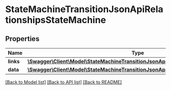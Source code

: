 # StateMachineTransitionJsonApiRelationshipsStateMachine

## Properties
Name | Type | Description | Notes
------------ | ------------- | ------------- | -------------
**links** | [**\Swagger\Client\Model\StateMachineTransitionJsonApiRelationshipsStateMachineLinks**](StateMachineTransitionJsonApiRelationshipsStateMachineLinks.md) |  | [optional] 
**data** | [**\Swagger\Client\Model\StateMachineTransitionJsonApiRelationshipsStateMachineData**](StateMachineTransitionJsonApiRelationshipsStateMachineData.md) |  | [optional] 

[[Back to Model list]](../../README.md#documentation-for-models) [[Back to API list]](../../README.md#documentation-for-api-endpoints) [[Back to README]](../../README.md)

